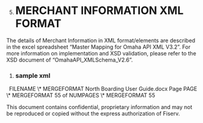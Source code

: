 ﻿

   5. # **MERCHANT INFORMATION XML FORMAT**
The details of Merchant Information in XML format/elements are described in the excel spreadsheet “Master Mapping for Omaha API XML V3.2”. For more information on implementation and XSD validation, please refer to the XSD document of “OmahaAPI\_XMLSchema\_V2.6”.
1. ### **sample xml**




` `FILENAME   \\* MERGEFORMAT North Boarding User Guide.docx		Page  PAGE   \\* MERGEFORMAT 55 of  NUMPAGES   \\* MERGEFORMAT 55

This document contains confidential, proprietary information and may not be reproduced or copied without the express authorization of Fiserv. 
